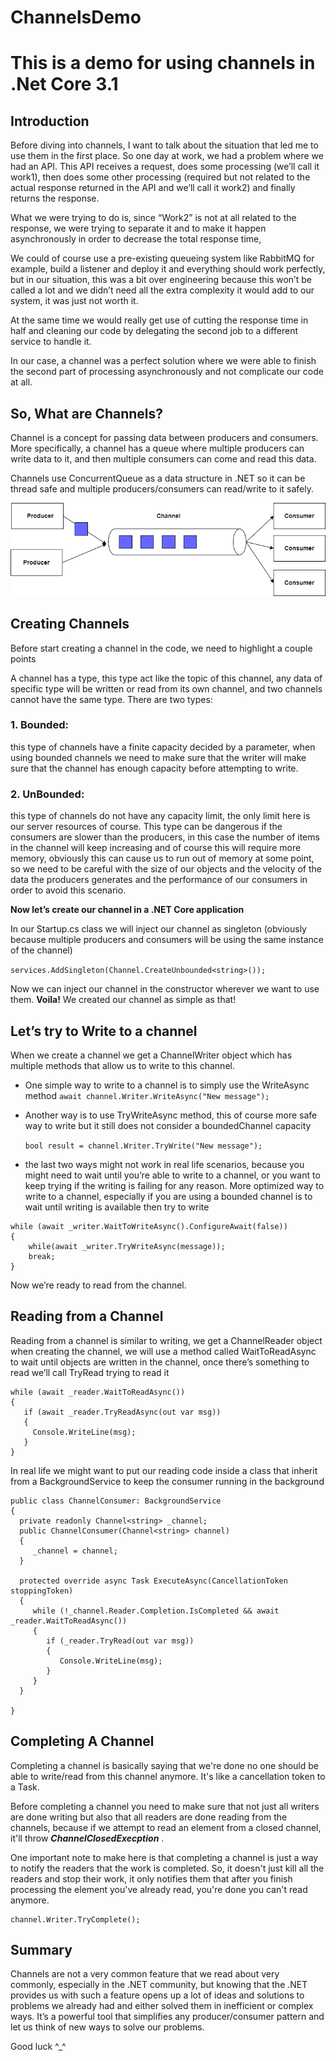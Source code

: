 # ChannelsDemo
# This is a demo for using channels in .Net Core 3.1

## Introduction
Before diving into channels, I want to talk about the situation that led me to use them in the first place. So one day at work, we had a problem where we had an API. This API receives a request, does some processing (we’ll call it work1), then does some other processing (required but not related to the actual response returned in the API and we’ll call it work2) and finally returns the response.

What we were trying to do is, since “Work2” is not at all related to the response, we were trying to separate it and to make it happen asynchronously in order to decrease the total response time,

We could of course use a pre-existing queueing system like RabbitMQ for example, build a listener and deploy it and everything should work perfectly, but in our situation, this was a bit over engineering because this won’t be called a lot and we didn’t need all the extra complexity it would add to our system, it was just not worth it.

At the same time we would really get use of cutting the response time in half and cleaning our code by delegating the second job to a different service to handle it.

In our case, a channel was a perfect solution where we were able to finish the second part of processing asynchronously and not complicate our code at all.

## So, What are Channels?
Channel is a concept for passing data between producers and consumers. More specifically, a channel has a queue where multiple producers can write data to it, and then multiple consumers can come and read this data.

Channels use ConcurrentQueue as a data structure in .NET so it can be thread safe and multiple producers/consumers can read/write to it safely.

![Channel concept](ChannelsDemo/assets/channels.png)

## Creating Channels
Before start creating a channel in the code, we need to highlight a couple points

A channel has a type, this type act like the topic of this channel, any data of specific type will be written or read from its own channel, and two channels cannot have the same type. There are two types:
### 1. Bounded:
  this type of channels have a finite capacity decided by a parameter, when using bounded channels we need to make sure that the writer will make sure that the channel has enough capacity before attempting to write.

### 2. UnBounded: 
  this type of channels do not have any capacity limit, the only limit here is our server resources of course.
This type can be dangerous if the consumers are slower than the producers, in this case the number of items in the channel will keep increasing and of course this will require more memory, obviously this can cause us to run out of memory at some point, so we need to be careful with the size of our objects and the velocity of the data the producers generates and the performance of our consumers in order to avoid this scenario.

**Now let’s create our channel in a .NET Core application**

In our Startup.cs class we will inject our channel as singleton (obviously because multiple producers and consumers will be using the same instance of the channel)

`services.AddSingleton(Channel.CreateUnbounded<string>());`

Now we can inject our channel in the constructor wherever we want to use them. **Voila!** We created our channel as simple as that!

## Let’s try to Write to a channel
When we create a channel we get a ChannelWriter object which has multiple methods that allow us to write to this channel.

- One simple way to write to a channel is to simply use the WriteAsync method
  `await channel.Writer.WriteAsync("New message");`
  
- Another way is to use TryWriteAsync method, this of course more safe way to write but it still does not consider a boundedChannel capacity

  `bool result = channel.Writer.TryWrite("New message");`
  
- the last two ways might not work in real life scenarios, because you might need to wait until you’re able to write to a channel, or you want to keep trying if the writing is failing for any reason. More optimized way to write to a channel, especially if you are using a bounded channel is to wait until writing is available then try to write

```
while (await _writer.WaitToWriteAsync().ConfigureAwait(false))
{
    while(await _writer.TryWriteAsync(message));
    break;
}
```
  
Now we’re ready to read from the channel.

## Reading from a Channel
Reading from a channel is similar to writing, we get a ChannelReader object when creating the channel, we will use a method called WaitToReadAsync to wait until objects are written in the channel, once there’s something to read we’ll call TryRead trying to read it

```
while (await _reader.WaitToReadAsync())
{
   if (await _reader.TryReadAsync(out var msg))
   {
     Console.WriteLine(msg);
   }
}
```

In real life we might want to put our reading code inside a class that inherit from a BackgroundService to keep the consumer running in the background

 ```
public class ChannelConsumer: BackgroundService
{
   private readonly Channel<string> _channel;
   public ChannelConsumer(Channel<string> channel)
   {
      _channel = channel;
   }
  
   protected override async Task ExecuteAsync(CancellationToken stoppingToken)
   {
      while (!_channel.Reader.Completion.IsCompleted && await _reader.WaitToReadAsync())
      {
         if (_reader.TryRead(out var msg))
         {
            Console.WriteLine(msg);
         }
      }
   }
  
}

```

## Completing A Channel

Completing a channel is basically saying that we're done no one should be able to write/read from this channel anymore. It's like a cancellation token to a Task.

Before completing a channel you need to make sure that not just all writers are done writing but also that all readers are done reading from the channels, because if we attempt to read an element from a closed channel, it'll throw _**ChannelClosedExecption**_ .

One important note to make here is that completing a channel is just a way to notify the readers that the work is completed. So, it doesn't just kill all the readers and stop their work, it only notifies them that after you finish processing the element you've already read, you're done you can't read anymore.

```
channel.Writer.TryComplete();
```

## Summary
Channels are not a very common feature that we read about very commonly, especially in the .NET community, but knowing that the .NET provides us with such a feature opens up a lot of ideas and solutions to problems we already had and either solved them in inefficient or complex ways. It’s a powerful tool that simplifies any producer/consumer pattern and let us think of new ways to solve our problems.

Good luck ^_^
